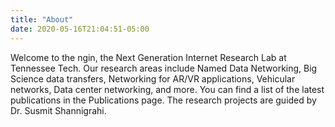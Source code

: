 ```yaml
---
title: "About"
date: 2020-05-16T21:04:51-05:00
---
```

Welcome to the ngin, the Next Generation Internet Research Lab at
Tennessee Tech.  Our research areas include Named Data Networking, Big
Science data transfers, Networking for AR/VR applications, Vehicular
networks, Data center networking, and more. You can find a list of the
latest publications in the Publications page. The research projects
are guided by Dr. Susmit Shannigrahi.

